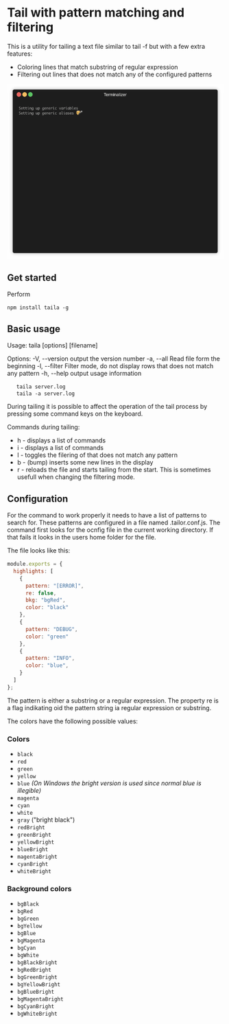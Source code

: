 # Tail with pattern matching and filtering

This is a utility for tailing a text file similar to tail -f but with a few extra features:

* Coloring lines that match substring of regular expression
* Filtering out lines that does not match any of the configured patterns

![Animated gif showing command](demo.gif)

## Get started

Perform
```
npm install taila -g
```

## Basic usage

Usage: taila [options] [filename]

Options:
  -V, --version  output the version number
  -a, --all      Read file form the beginning
  -l, --filter   Filter mode, do not display rows that does not match any pattern
  -h, --help     output usage information

```
   taila server.log
   taila -a server.log
```

During tailing it is possible to affect the operation of the tail process by pressing some command keys on the keyboard.

Commands during tailing:

* h - displays a list of commands
* i - displays a list of commands
* l - toggles the filering of that does not match any pattern
* b - (bump) inserts some new lines in the display
* r - reloads the file and starts tailing from the start. This is sometimes usefull when changing the filtering mode.


## Configuration

For the command to work properly it needs to have a list of patterns to search for. These patterns are configured in a file named .tailor.conf.js.
The command first looks for the ocnfig file in the current working directory. If that fails it looks in the users home folder for the file.

The file looks like this: 
```javascript
module.exports = {
  highlights: [
    {
      pattern: "[ERROR]",
      re: false,
      bkg: "bgRed",
      color: "black"
    },
    {
      pattern: "DEBUG",
      color: "green"
    },
    {
      pattern: "INFO",
      color: "blue",
    }
  ]
};

```

The pattern is either a substring or a regular expression. The property re is a flag indikating oid the pattern string ia regular expression or substring.

The colors have the following possible values:

### Colors

- `black`
- `red`
- `green`
- `yellow`
- `blue` *(On Windows the bright version is used since normal blue is illegible)*
- `magenta`
- `cyan`
- `white`
- `gray` ("bright black")
- `redBright`
- `greenBright`
- `yellowBright`
- `blueBright`
- `magentaBright`
- `cyanBright`
- `whiteBright`

### Background colors

- `bgBlack`
- `bgRed`
- `bgGreen`
- `bgYellow`
- `bgBlue`
- `bgMagenta`
- `bgCyan`
- `bgWhite`
- `bgBlackBright`
- `bgRedBright`
- `bgGreenBright`
- `bgYellowBright`
- `bgBlueBright`
- `bgMagentaBright`
- `bgCyanBright`
- `bgWhiteBright`
